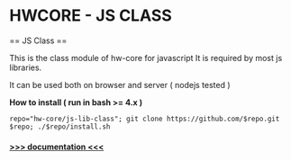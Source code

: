 HWCORE - JS CLASS
===========

== JS Class ==

This is the class module of hw-core for javascript
It is required by most js libraries.

It can be used both on browser and server ( nodejs tested )

**How to install ( run in bash >= 4.x )**

    repo="hw-core/js-lib-class"; git clone https://github.com/$repo.git $repo; ./$repo/install.sh

#### [>>> documentation <<<](https://hw-core.github.io/js-library-class)  ##
